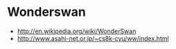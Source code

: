 # Wonderswan

* http://en.wikipedia.org/wiki/WonderSwan
* http://www.asahi-net.or.jp/~cs8k-cyu/ww/index.html


